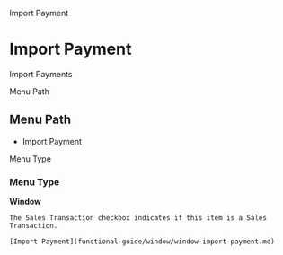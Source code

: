 
Import Payment
# Import Payment


Import Payments

Menu Path
## Menu Path



- Import Payment

Menu Type
### Menu Type

**Window**

```
The Sales Transaction checkbox indicates if this item is a Sales Transaction.
```

```
[Import Payment](functional-guide/window/window-import-payment.md)
```
